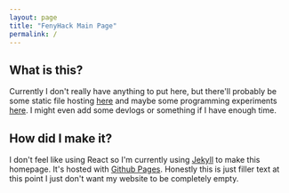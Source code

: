 ```yaml
---
layout: page
title: "FenyHack Main Page"
permalink: /
---
```

## What is this?

Currently I don't really have anything to put here, but there'll probably be some static file hosting [here](https://files.feny.me/) and maybe some programming experiments [here](https://lab.feny.me). I might even add some devlogs or something if I have enough time.

## How did I make it?

I don't feel like using React so I'm currently using [Jekyll](https://jekyllrb.com/) to make this homepage. It's hosted with [Github Pages](https://pages.github.com). Honestly this is just filler text at this point I just don't want my website to be completely empty.